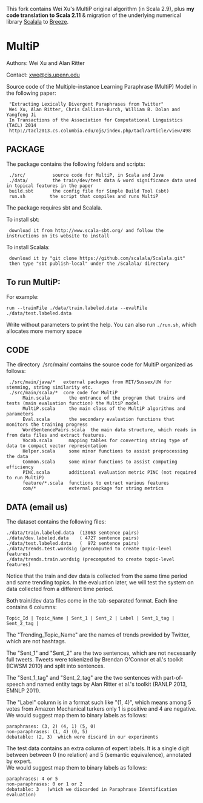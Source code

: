 This fork contains Wei Xu's MultiP original algorithm (in Scala 2.9), plus **my code translation to Scala 2.11** & migration of the underlying numerical library [Scalala](https://github.com/scalala/Scalala) to [Breeze](https://github.com/scalanlp/breeze/tree/1.x).


# MultiP

Authors: Wei Xu and Alan Ritter

Contact: xwe@cis.upenn.edu

Source code of the Multiple-instance Learning Paraphrase (MultiP) Model in the following paper:

     "Extracting Lexically Divergent Paraphrases from Twitter"
     Wei Xu, Alan Ritter, Chris Callison-Burch, William B. Dolan and Yangfeng Ji
     In Transactions of the Association for Computational Linguistics (TACL) 2014
     http://tacl2013.cs.columbia.edu/ojs/index.php/tacl/article/view/498


## PACKAGE

The package contains the following folders and scripts:

     ./src/          source code for MultiP, in Scala and Java
     ./data/         the train/dev/test data & word significance data used in topical features in the paper
     build.sbt       the config file for Simple Build Tool (sbt)
     run.sh   		the script that compiles and runs MultiP

The package requires sbt and Scalala.

To install sbt:

     download it from http://www.scala-sbt.org/ and follow the instructions on its website to install

To install Scalala:

     download it by "git clone https://github.com/scalala/Scalala.git"
     then type "sbt publish-local" under the /Scalala/ directory

## To run MultiP:

For example:

```run --trainFile ./data/train.labeled.data --evalFile ./data/test.labeled.data```

Write without parameters to print the help. You can also run `./run.sh`, which allocates more memory space


## CODE

The directory ./src/main/ contains the source code for MultiP organized as follows:

     ./src/main/java/*   external packages from MIT/Sussex/UW for stemming, string similarity etc.
     ./src/main/scala/*  core code for MultiP
          Main.scala       the entrance of the program that trains and tests (main evaluation function) the MultiP model
          MultiP.scala     the main class of the MultiP algorithms and parameters
          Eval.scala       the secondary evaluation functions that monitors the training progress
          WordSentencePairs.scala  the main data structure, which reads in from data files and extract features.
          Vocab.scala      mapping tables for converting string type of data to compact vector representation
          Helper.scala     some minor functions to assist preprocessing the data
          Common.scala     some minor functions to assist computing efficiency
          PINC.scala       additional evaluation metric PINC (not required to run MultiP)
          feature/*.scala  functions to extract various features
          com/*            external package for string metrics

## DATA (email us)

  The dataset contains the following files:

    ./data/train.labeled.data  (13063 sentence pairs)
    ./data/dev.labeled.data    ( 4727 sentence pairs)
    ./data/test.labeled.data   (  972 sentence pairs)
    ./data/trends.test.wordsig (precomputed to create topic-level features)
    ./data/trends.train.wordsig (precomputed to create topic-level features)

  Notice that the train and dev data is collected from the same time period and
  same trending topics. In the evaluation later, we will test the system on data
  collected from a different time period.

  Both train/dev data files come in the tab-separated format. Each line contains 6 columns:

    Topic_Id | Topic_Name | Sent_1 | Sent_2 | Label | Sent_1_tag | Sent_2_tag |

  The "Trending_Topic_Name" are the names of trends provided by Twitter, which are
  not hashtags.

  The "Sent_1" and "Sent_2" are the two sentences, which are not necessarily full
  tweets. Tweets were tokenized by Brendan O'Connor et al.'s toolkit (ICWSM 2010)
  and split into sentences.

  The "Sent_1_tag" and "Sent_2_tag" are the two sentences with part-of-speech
  and named entity tags by Alan Ritter et al.'s toolkit (RANLP 2013, EMNLP 2011).

  The "Label" column is in a format such like "(1, 4)", which means among 5 votes
  from Amazon Mechanical turkers only 1 is positive and 4 are negative. We would
  suggest map them to binary labels as follows:

    paraphrases: (3, 2) (4, 1) (5, 0)
    non-paraphrases: (1, 4) (0, 5)
    debatable: (2, 3)  which were discard in our experiments

  The test data contains an extra column of expert labels. It is a single digit between
  between 0 (no relation) and 5 (semantic equivalence), annotated by expert.  
  We would suggest map them to binary labels as follows:

    paraphrases: 4 or 5
    non-paraphrases: 0 or 1 or 2  
    debatable: 3   (which we discarded in Paraphrase Identification evaluation)
